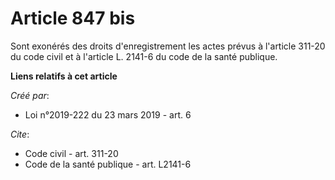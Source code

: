 # Article 847 bis 

Sont exonérés des droits d'enregistrement les actes prévus à l'article 311-20 du code civil et à l'article L. 2141-6 du code
de la santé publique.

**Liens relatifs à cet article**

_Créé par_:

  - Loi n°2019-222 du 23 mars 2019 - art. 6

_Cite_:

  - Code civil - art. 311-20
  - Code de la santé publique - art. L2141-6
